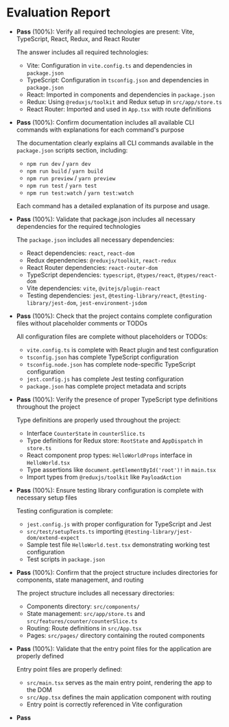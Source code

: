 # Evaluation Report

- **Pass** (100%): Verify all required technologies are present: Vite, TypeScript, React, Redux, and React Router
  
  The answer includes all required technologies:
  - Vite: Configuration in `vite.config.ts` and dependencies in `package.json`
  - TypeScript: Configuration in `tsconfig.json` and dependencies in `package.json`
  - React: Imported in components and dependencies in `package.json`
  - Redux: Using `@reduxjs/toolkit` and Redux setup in `src/app/store.ts`
  - React Router: Imported and used in `App.tsx` with route definitions

- **Pass** (100%): Confirm documentation includes all available CLI commands with explanations for each command's purpose
  
  The documentation clearly explains all CLI commands available in the `package.json` scripts section, including:
  - `npm run dev` / `yarn dev`
  - `npm run build` / `yarn build`
  - `npm run preview` / `yarn preview`
  - `npm run test` / `yarn test`
  - `npm run test:watch` / `yarn test:watch`
  
  Each command has a detailed explanation of its purpose and usage.

- **Pass** (100%): Validate that package.json includes all necessary dependencies for the required technologies
  
  The `package.json` includes all necessary dependencies:
  - React dependencies: `react`, `react-dom`
  - Redux dependencies: `@reduxjs/toolkit`, `react-redux`
  - React Router dependencies: `react-router-dom`
  - TypeScript dependencies: `typescript`, `@types/react`, `@types/react-dom`
  - Vite dependencies: `vite`, `@vitejs/plugin-react`
  - Testing dependencies: `jest`, `@testing-library/react`, `@testing-library/jest-dom`, `jest-environment-jsdom`

- **Pass** (100%): Check that the project contains complete configuration files without placeholder comments or TODOs
  
  All configuration files are complete without placeholders or TODOs:
  - `vite.config.ts` is complete with React plugin and test configuration
  - `tsconfig.json` has complete TypeScript configuration
  - `tsconfig.node.json` has complete node-specific TypeScript configuration
  - `jest.config.js` has complete Jest testing configuration
  - `package.json` has complete project metadata and scripts

- **Pass** (100%): Verify the presence of proper TypeScript type definitions throughout the project
  
  Type definitions are properly used throughout the project:
  - Interface `CounterState` in `counterSlice.ts`
  - Type definitions for Redux store: `RootState` and `AppDispatch` in `store.ts`
  - React component prop types: `HelloWorldProps` interface in `HelloWorld.tsx`
  - Type assertions like `document.getElementById('root')!` in `main.tsx`
  - Import types from `@reduxjs/toolkit` like `PayloadAction`

- **Pass** (100%): Ensure testing library configuration is complete with necessary setup files
  
  Testing configuration is complete:
  - `jest.config.js` with proper configuration for TypeScript and Jest
  - `src/test/setupTests.ts` importing `@testing-library/jest-dom/extend-expect`
  - Sample test file `HelloWorld.test.tsx` demonstrating working test configuration
  - Test scripts in `package.json`

- **Pass** (100%): Confirm that the project structure includes directories for components, state management, and routing
  
  The project structure includes all necessary directories:
  - Components directory: `src/components/`
  - State management: `src/app/store.ts` and `src/features/counter/counterSlice.ts`
  - Routing: Route definitions in `src/App.tsx`
  - Pages: `src/pages/` directory containing the routed components

- **Pass** (100%): Validate that the entry point files for the application are properly defined
  
  Entry point files are properly defined:
  - `src/main.tsx` serves as the main entry point, rendering the app to the DOM
  - `src/App.tsx` defines the main application component with routing
  - Entry point is correctly referenced in Vite configuration

- **Pass**